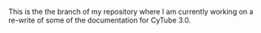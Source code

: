 This is the the branch of my repository where I am currently working on a re-write of some of the documentation for CyTube 3.0.
